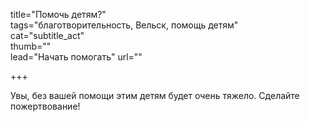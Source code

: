 title="Помочь детям?"    
tags="благотворительность, Вельск, помощь детям"    
cat="subtitle_act"    
thumb=""    
lead="Начать помогать"
url=""

+++

Увы, без вашей помощи этим детям будет очень тяжело. Сделайте пожертвование!
